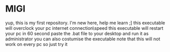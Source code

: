 # MIGI
yup, this is my first repository. I'm new here, help me learn ;]
this executable will overclock your 
pc internet connection\speed
this executable will restart your pc in 60 second
paste the .bat file to your desktop
and run it as administrator
you can also costumise the executable
note that this will not work on every pc
so just try it
